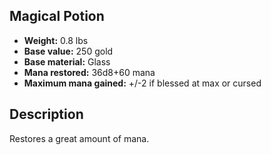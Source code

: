 ## Magical Potion
- **Weight:** 0.8 lbs
- **Base value:** 250 gold
- **Base material:** Glass
- **Mana restored:** 36d8+60 mana
- **Maximum mana gained:** +/-2 if blessed at max or cursed
## Description
Restores a great amount of mana.
